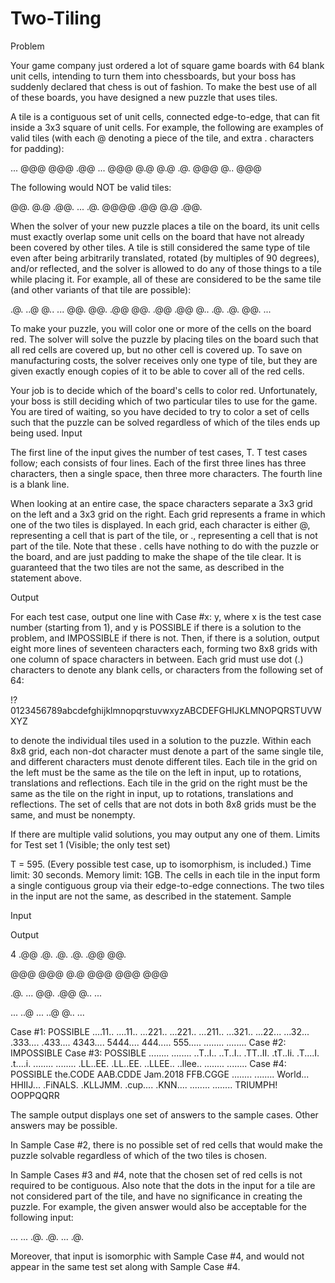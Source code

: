 # Two-Tiling
Problem

Your game company just ordered a lot of square game boards with 64 blank unit cells, intending to turn them into chessboards, but your boss has suddenly declared that chess is out of fashion. To make the best use of all of these boards, you have designed a new puzzle that uses tiles.

A tile is a contiguous set of unit cells, connected edge-to-edge, that can fit inside a 3x3 square of unit cells. For example, the following are examples of valid tiles (with each @ denoting a piece of the tile, and extra . characters for padding):

... @@@ @@@ .@@
... @@@ @.@ @.@
.@. @@@ @.. @@@

The following would NOT be valid tiles:

@@. @.@ .@@.
... .@. @@@@
.@@ @.@ .@@.

When the solver of your new puzzle places a tile on the board, its unit cells must exactly overlap some unit cells on the board that have not already been covered by other tiles. A tile is still considered the same type of tile even after being arbitrarily translated, rotated (by multiples of 90 degrees), and/or reflected, and the solver is allowed to do any of those things to a tile while placing it. For example, all of these are considered to be the same tile (and other variants of that tile are possible):

.@. ..@ @.. ... @@.
@@. .@@ @@. .@@ .@@
@.. .@. .@. @@. ...

To make your puzzle, you will color one or more of the cells on the board red. The solver will solve the puzzle by placing tiles on the board such that all red cells are covered up, but no other cell is covered up. To save on manufacturing costs, the solver receives only one type of tile, but they are given exactly enough copies of it to be able to cover all of the red cells.

Your job is to decide which of the board's cells to color red. Unfortunately, your boss is still deciding which of two particular tiles to use for the game. You are tired of waiting, so you have decided to try to color a set of cells such that the puzzle can be solved regardless of which of the tiles ends up being used.
Input

The first line of the input gives the number of test cases, T. T test cases follow; each consists of four lines. Each of the first three lines has three characters, then a single space, then three more characters. The fourth line is a blank line.

When looking at an entire case, the space characters separate a 3x3 grid on the left and a 3x3 grid on the right. Each grid represents a frame in which one of the two tiles is displayed. In each grid, each character is either @, representing a cell that is part of the tile, or ., representing a cell that is not part of the tile. Note that these . cells have nothing to do with the puzzle or the board, and are just padding to make the shape of the tile clear. It is guaranteed that the two tiles are not the same, as described in the statement above.

Output

For each test case, output one line with Case #x: y, where x is the test case number (starting from 1), and y is POSSIBLE if there is a solution to the problem, and IMPOSSIBLE if there is not. Then, if there is a solution, output eight more lines of seventeen characters each, forming two 8x8 grids with one column of space characters in between. Each grid must use dot (.) characters to denote any blank cells, or characters from the following set of 64:

!?0123456789abcdefghijklmnopqrstuvwxyzABCDEFGHIJKLMNOPQRSTUVWXYZ

to denote the individual tiles used in a solution to the puzzle. Within each 8x8 grid, each non-dot character must denote a part of the same single tile, and different characters must denote different tiles. Each tile in the grid on the left must be the same as the tile on the left in input, up to rotations, translations and reflections. Each tile in the grid on the right must be the same as the tile on the right in input, up to rotations, translations and reflections. The set of cells that are not dots in both 8x8 grids must be the same, and must be nonempty.

If there are multiple valid solutions, you may output any one of them.
Limits for Test set 1 (Visible; the only test set)

T = 595. (Every possible test case, up to isomorphism, is included.)
Time limit: 30 seconds.
Memory limit: 1GB.
The cells in each tile in the input form a single contiguous group via their edge-to-edge connections.
The two tiles in the input are not the same, as described in the statement.
Sample

Input
  	
Output
 

4
.@@ .@.
.@. .@.
.@@ @@.

@@@ @@@
@.@ @@@
@@@ @@@

.@. ...
@@. .@@
@.. ...

... ..@
... ..@
@.. ...


	

Case #1: POSSIBLE
....11.. ....11..
...221.. ...221..
...211.. ...321..
...22... ...32...
.333.... .433....
4343.... 5444....
444..... 555.....
........ ........
Case #2: IMPOSSIBLE
Case #3: POSSIBLE
........ ........
..T..I.. ..T..I..
.TT..II. .tT..Ii.
.T....I. .t....i.
........ ........
.LL..EE. .LL..EE.
..LLEE.. ..llee..
........ ........
Case #4: POSSIBLE
the.CODE AAB.CDDE
Jam.2018 FFB.CGGE
........ ........
World... HHIIJ...
.FiNALS. .KLLJMM.
.cup.... .KNN....
........ ........
TRIUMPH! OOPPQQRR

The sample output displays one set of answers to the sample cases. Other answers may be possible.

In Sample Case #2, there is no possible set of red cells that would make the puzzle solvable regardless of which of the two tiles is chosen.

In Sample Cases #3 and #4, note that the chosen set of red cells is not required to be contiguous. Also note that the dots in the input for a tile are not considered part of the tile, and have no significance in creating the puzzle. For example, the given answer would also be acceptable for the following input:

... ...
.@. .@.
... .@.

Moreover, that input is isomorphic with Sample Case #4, and would not appear in the same test set along with Sample Case #4.
